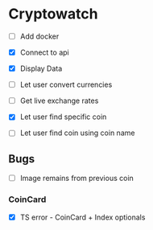 # Cryptowatch

- [ ] Add docker 
- [X] Connect to api
- [X] Display Data
- [ ] Let user convert currencies
- [ ] Get live exchange rates
- [x] Let user find specific coin
- [ ] Let user find coin using coin name


## Bugs
- [ ] Image remains from previous coin
### CoinCard
- [x] TS error - CoinCard + Index optionals